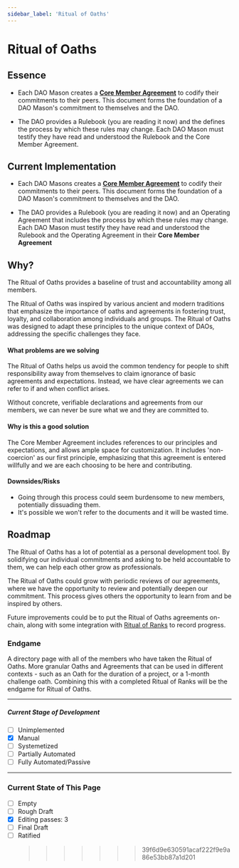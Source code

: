 ```yaml
---
sidebar_label: 'Ritual of Oaths'
---
```


# Ritual of Oaths

## Essence

- Each DAO Mason creates a [**Core Member Agreement**](/Templates/core-member-agreement) to codify their commitments to their peers. This document forms the foundation of a DAO Mason's commitment to themselves and the DAO.

- The DAO provides a Rulebook (you are reading it now) and the defines the process by which these rules may change. Each DAO Mason must testify they have read and understood the Rulebook and the Core Member Agreement.

## Current Implementation

- Each DAO Masons creates a [**Core Member Agreement**](/Templates/core-member-agreement) to codify their commitments to their peers. This document forms the foundation of a DAO Mason's commitment to themselves and the DAO.

- The DAO provides a Rulebook (you are reading it now) and an Operating Agreement that includes the process by which these rules may change. Each DAO Mason must testify they have read and understood the Rulebook and the Operating Agreement in their **Core Member Agreement**

## Why?

The Ritual of Oaths provides a baseline of trust and accountability among all members.

The Ritual of Oaths was inspired by various ancient and modern traditions that emphasize the importance of oaths and agreements in fostering trust, loyalty, and collaboration among individuals and groups. The Ritual of Oaths was designed to adapt these principles to the unique context of DAOs, addressing the specific challenges they face.

#### What problems are we solving

The Ritual of Oaths helps us avoid the common tendency for people to shift responsibility away from themselves to claim ignorance of basic agreements and expectations. Instead, we have clear agreements we can refer to if and when conflict arises.

Without concrete, verifiable declarations and agreements from our members, we can never be sure what we and they are committed to.

#### Why is this a good solution

The Core Member Agreement includes references to our principles and expectations, and allows ample space for customization. It includes 'non-coercion' as our first principle, emphasizing that this agreement is entered willfully and we are each choosing to be here and contributing.

#### Downsides/Risks

- Going through this process could seem burdensome to new members, potentially dissuading them.
- It's possible we won't refer to the documents and it will be wasted time.

## Roadmap

The Ritual of Oaths has a lot of potential as a personal development tool. By solidifying our individual commitments and asking to be held accountable to them, we can help each other grow as professionals.

The Ritual of Oaths could grow with periodic reviews of our agreements, where we have the opportunity to review and potentially deepen our commitment. This process gives others the opportunity to learn from and be inspired by others.

Future improvements could be to put the Ritual of Oaths agreements on-chain, along with some integration with [Ritual of Ranks](/Rituals/ritual-of-ranks) to record progress.

### Endgame

A directory page with all of the members who have taken the Ritual of Oaths. More granular Oaths and Agreements that can be used in different contexts - such as an Oath for the duration of a project, or a 1-month challenge oath. Combining this with a completed Ritual of Ranks will be the endgame for Ritual of Oaths.

---

##### Current Stage of Development

- [ ] Unimplemented
- [x] Manual
- [ ] Systemetized
- [ ] Partially Automated
- [ ] Fully Automated/Passive

---

### Current State of This Page

- [ ] Empty
- [ ] Rough Draft
- [x] Editing passes: 3
- [ ] Final Draft
- [ ] Ratified
  > > > > > > > 39f6d9e630591acaf222f9e9a86e53bb87a1d201
